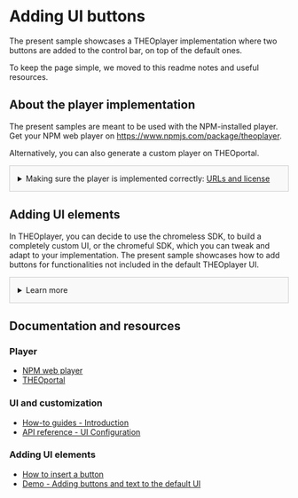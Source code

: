 # Adding UI buttons
The present sample showcases a THEOplayer implementation where two buttons are added to the control bar, on top of the default ones.

To keep the page simple, we moved to this readme notes and useful resources.

## About the player implementation
The present samples are meant to be used with the NPM-installed player. Get your NPM web player on https://www.npmjs.com/package/theoplayer.

Alternatively, you can also generate a custom player on THEOportal.

<details style="border:1px solid #ccc;padding:1em; background-color:#f9f9f9">
  <summary>Making sure the player is implemented correctly: <u>URLs and license</u></summary>

### Check the URLs
Once you have installed your player, check whether the following URLs need changing to point to the folder containing the player SDK:
* UI CSS library: `href="../../node_modules/theoplayer/ui.css"`
* THEOplayer library: `src="../../node_modules/theoplayer/THEOplayer.js"`
* libraryLocation: `libraryLocation: "../../node_modules/theoplayer/"`

### License
The license included in the implementation only allows for playback on _localhost_.
To play on any other domains, as well as to make sure your license doesn't expire, get your license on https://portal.theoplayer.com.
</details>

## Adding UI elements
In THEOplayer, you can decide to use the chromeless SDK, to build a completely custom UI, or the chromeful SDK, which you can tweak and adapt to your implementation.
The present sample showcases how to add buttons for functionalities not included in the default THEOplayer UI.

<details style="border:1px solid #ccc;padding:1em; background-color:#f9f9f9">
  <summary>Learn more</summary>

### About customizing the default UI 
In THEOplayer, the default UI already includes the features and controls that are most common across implementations and use cases.

Check the other samples for other UI customizations, and the links below for related resources.

### Additional notes about adding UI elements
* <u>Not only buttons</u> - When it comes to adding elements to the THEOplayer UI, buttons are certainly very useful, but it is possible to add other UI elements too, if needed.

To know more about both topics, check out the linked documentation.
</details>

## Documentation and resources
### Player
* [NPM web player](https://www.npmjs.com/package/theoplayer)
* [THEOportal](https://portal.theoplayer.com)

### UI and customization
* [How-to guides - Introduction](https://docs.theoplayer.com/how-to-guides/11-ui/00-introduction.md)
* [API reference - UI Configuration](https://docs.theoplayer.com/api-reference/web/theoplayer.uiconfiguration.md)

### Adding UI elements
* [How to insert a button](https://docs.theoplayer.com/how-to-guides/11-ui/07-how-to-insert-a-button.md)
* [Demo - Adding buttons and text to the default UI](https://www.theoplayer.com/theoplayer-demo-adding-buttons-to-the-ui-with-custom-logic)
